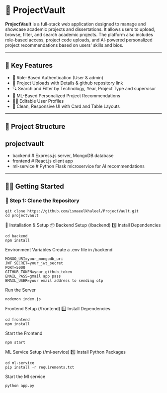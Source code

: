 # 📁 ProjectVault

**ProjectVault** is a full-stack web application designed to manage and showcase academic projects and dissertations. It allows users to upload, browse, filter, and search academic projects. The platform also includes role-based access, project code uploads, and AI-powered personalized project recommendations based on users' skills and bios.

---

## 🌟 Key Features

- 🔐 Role-Based Authentication (User & admin)
- 📄 Project Uploads with Details & github repository link
- 🔍 Search and Filter by Technology, Year, Project Type and supervisor
- 🧠 ML-Based Personalized Project Recommendations
- 🧑‍💼 Editable User Profiles
- 🧾 Clean, Responsive UI with Card and Table Layouts

---

## 📁 Project Structure

## projectvault
- backend # Express.js server, MongoDB database
- frontend # React.js client app
- ml-service # Python Flask microservice for AI recommendations


---

## 🧑‍💻 Getting Started

### 🚀 Step 1: Clone the Repository

```
git clone https://github.com/ismaeelkhaleel/ProjectVault.git
cd projectvault
```
🔧 Installation & Setup
📦 Backend Setup (/backend)
1️⃣ Install Dependencies
```
cd backend
npm install
```
Environment Variables
Create a .env file in /backend
```
MONGO_URI=your_mongodb_uri
JWT_SECRET=your_jwt_secret
PORT=5000
GITHUB_TOKEN=your_github_token
EMAIL_PASS=gmail app pass
EMAIL_USER=your email address to sending otp
```
Run the Server
```
nodemon index.js
```
Frontend Setup (/frontend)
1️⃣ Install Dependencies
```
cd frontend
npm install
```
Start the Frontend
```
npm start
```
ML Service Setup (/ml-service)
1️⃣ Install Python Packages
```
cd ml-service
pip install -r requirements.txt
```
Start the Ml service
```
python app.py
```


